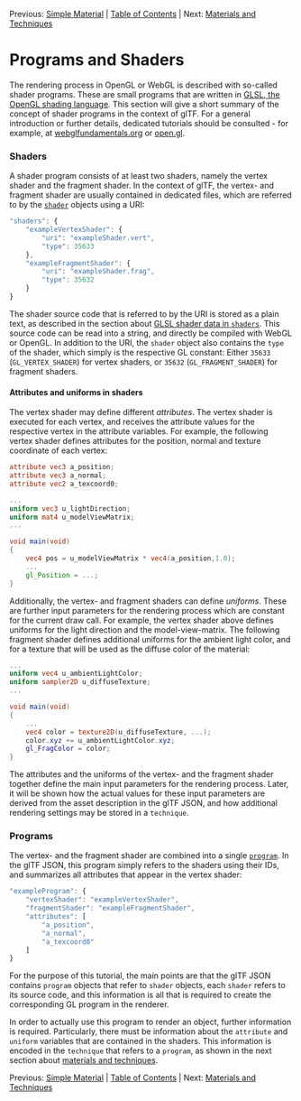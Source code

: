 Previous: [Simple Material](gltfTutorial_011_SimpleMaterial.md) | [Table of Contents](README.md) | Next: [Materials and Techniques](gltfTutorial_013_MaterialsTechniques.md)


# Programs and Shaders

The rendering process in OpenGL or WebGL is described with so-called shader programs. These are small programs that are written in [GLSL, the OpenGL shading language](https://www.opengl.org/documentation/glsl/). This section will give a short summary of the concept of shader programs in the context of glTF. For a general introduction or further details, dedicated tutorials should be consulted - for example, at [webglfundamentals.org](http://webglfundamentals.org/webgl/lessons/webgl-shaders-and-glsl.html) or [open.gl](https://open.gl/drawing#Shaders).


### Shaders

A shader program consists of at least two shaders, namely the vertex shader and the fragment shader. In the context of glTF, the vertex- and fragment shader are usually contained in dedicated files, which are referred to by the [`shader`](https://github.com/KhronosGroup/glTF/tree/master/specification#reference-shader) objects using a URI:

```javascript
"shaders": {
    "exampleVertexShader": {
        "uri": "exampleShader.vert",
        "type": 35633
    },
    "exampleFragmentShader": {
        "uri": "exampleShader.frag",
        "type": 35632
    }
}
```

The shader source code that is referred to by the URI is stored as a plain text, as described in the section about [GLSL shader data in `shaders`](gltfTutorial_002_BasicGltfStructure.md#glsl-shader-data-in-shaders). This source code can be read into a string, and directly be compiled with WebGL or OpenGL. In addition to the URI, the `shader` object also contains the `type` of the shader, which simply is the respective GL constant: Either `35633` (`GL_VERTEX_SHADER`) for vertex shaders, or `35632` (`GL_FRAGMENT_SHADER`) for fragment shaders.


#### Attributes and uniforms in shaders

The vertex shader may define different *attributes*. The vertex shader is executed for each vertex, and receives the attribute values for the respective vertex in the attribute variables. For example, the following vertex shader defines attributes for the position, normal and texture coordinate of each vertex:

```glsl
attribute vec3 a_position;
attribute vec3 a_normal;
attribute vec2 a_texcoord0;

...
uniform vec3 u_lightDirection;
uniform mat4 u_modelViewMatrix;
...

void main(void)
{
    vec4 pos = u_modelViewMatrix * vec4(a_position,1.0);
    ...
    gl_Position = ...;
}
```

Additionally, the vertex- and fragment shaders can define *uniforms*. These are further input parameters for the rendering process which are constant for the current draw call. For example, the vertex shader above defines uniforms for the light direction and the model-view-matrix. The following fragment shader defines additional uniforms for the ambient light color, and for a texture that will be used as the diffuse color of the material:

```glsl
...
uniform vec4 u_ambientLightColor;
uniform sampler2D u_diffuseTexture;
...

void main(void)
{
    ...
    vec4 color = texture2D(u_diffuseTexture, ...);
    color.xyz += u_ambientLightColor.xyz;
    gl_FragColor = color;
}
```

The attributes and the uniforms of the vertex- and the fragment shader together define the main input parameters for the rendering process. Later, it will be shown how the actual values for these input parameters are derived from the asset description in the glTF JSON, and how additional rendering settings may be stored in a `technique`.



### Programs

The vertex- and the fragment shader are combined into a single [`program`](https://github.com/KhronosGroup/glTF/tree/master/specification#reference-program). In the glTF JSON, this program simply refers to the shaders using their IDs, and summarizes all attributes that appear in the vertex shader:

```javascript
"exampleProgram": {
    "vertexShader": "exampleVertexShader",
    "fragmentShader": "exampleFragmentShader",
    "attributes": [
        "a_position",
        "a_normal",
        "a_texcoord0"
    ]
}
```


For the purpose of this tutorial, the main points are that the glTF JSON contains `program` objects that refer to `shader` objects, each `shader` refers to its source code, and this information is all that is required to create the corresponding GL program in the renderer.

In order to actually use this program to render an object, further information is required. Particularly, there must be information about the `attribute` and `uniform` variables that are contained in the shaders. This information is encoded in the `technique` that refers to a `program`, as shown in the next section about [materials and techniques](gltfTutorial_013_MaterialsTechniques.md).



Previous: [Simple Material](gltfTutorial_011_SimpleMaterial.md) | [Table of Contents](README.md) | Next: [Materials and Techniques](gltfTutorial_013_MaterialsTechniques.md)
